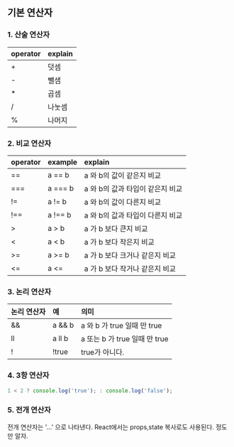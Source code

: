 ## 기본 연산자
### 1. 산술 연산자
| operator  | explain    |
| :---------| :--------- |
| +  | 덧셈    |
| -  | 뺄샘    |
| *  | 곱셈    |
| /  | 나눗셈    |
| %  | 나머지    |

### 2. 비교 연산자
| operator  | example    | explain                        |
| :---------| :--------- |:------------------------------ |
| ==        | a == b     | a 와 b의 값이 같은지 비교        |
| ===       | a === b    | a 와 b의 값과 타입이 같은지 비교 |
| !=        | a != b     | a 와 b의 값이 다른지 비교        |
| !==       | a !== b    | a 와 b의 값과 타입이 다른지 비교 |
| >         | a > b      | a 가 b 보다 큰지 비교            |
| <         | a < b      | a 가 b 보다 작은지 비교          |
| >=        | a >= b     | a 가 b 보다 크거나 같은지 비교   |
| <=        | a <=       | a 가 b 보다 작거나 같은지 비교   |

### 3. 논리 연산자

| 논리 연산자| 예        | 의미 
| :---------| :---------|:------------------------------ |
| &&        | a && b    | a 와 b 가 true 일때 만  true    |
| ll        | a ll b    | a 또는 b 가 true 일때 만  true  |
| !         | !true     | true가 아니다.                  |

### 4. 3항 연산자
``` typescript
1 < 2 ? console.log('true'); : console.log('false');
```


### 5. 전개 연산자
전개 연산자는 '...' 으로 나타낸다.
React에서는 props,state 복사로도 사용된다. 정도만 알자.